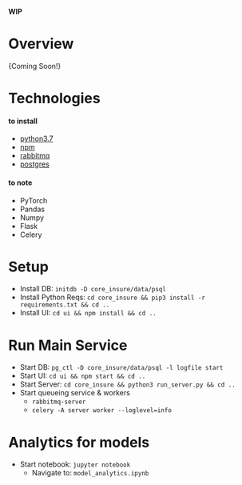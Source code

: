 **WIP**

# Overview
{Coming Soon!}

# Technologies
#### to install
* [python3.7](https://www.python.org/downloads/)
* [npm](https://docs.npmjs.com/downloading-and-installing-node-js-and-npm)
* [rabbitmq](https://www.rabbitmq.com/download.html)
* [postgres](http://postgresguide.com/setup/install.html)

#### to note
* PyTorch
* Pandas
* Numpy
* Flask
* Celery

# Setup
* Install DB: `initdb -D core_insure/data/psql`
* Install Python Reqs: `cd core_insure && pip3 install -r requirements.txt && cd ..`
* Install UI: `cd ui && npm install && cd ..`

# Run Main Service
* Start DB: `pg_ctl -D core_insure/data/psql -l logfile start`
* Start UI: `cd ui && npm start && cd ..`
* Start Server: `cd core_insure && python3 run_server.py && cd ..`
* Start queueing service & workers
  * `rabbitmq-server`
  * `celery -A server worker --loglevel=info`

# Analytics for models
* Start notebook: `jupyter notebook`
  * Navigate to: `model_analytics.ipynb`
